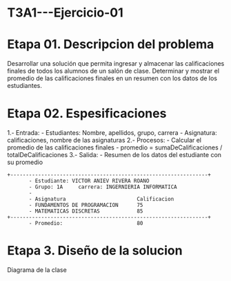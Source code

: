 # T3A1---Ejercicio-01

# Etapa 01. Descripcion del problema
Desarrollar una solución que permita ingresar y almacenar las calificaciones finales de todos los alumnos de un salón de clase. Determinar y mostrar el promedio de las calificaciones finales en un resumen con los datos de los estudiantes.

# Etapa 02. Espesificaciones
1.- Entrada:
       - Estudiantes: Nombre, apellidos, grupo, carrera
       - Asignatura: calificaciones, nombre de las asignaturas
2.- Procesos:
       - Calcular el promedio de las calificaciones finales
       - promedio = sumaDeCalificaciones / totalDeCalificaciones
3.- Salida:
       - Resumen de los datos del estudiante con su promedio
       
~~~
+----------------------------------------------------------------+
       - Estudiante: VICTOR ANIEV RIVERA ROANO
       - Grupo: 1A     carrera: INGERNIERIA INFORMATICA
       -
       - Asignatura                       Calificacion
       - FUNDAMENTOS DE PROGRAMACION      75
       - MATEMATICAS DISCRETAS            85
+----------------------------------------------------------------+
       - Promedio:                        80
~~~

# Etapa 3. Diseño de la solucion
Diagrama de la clase


